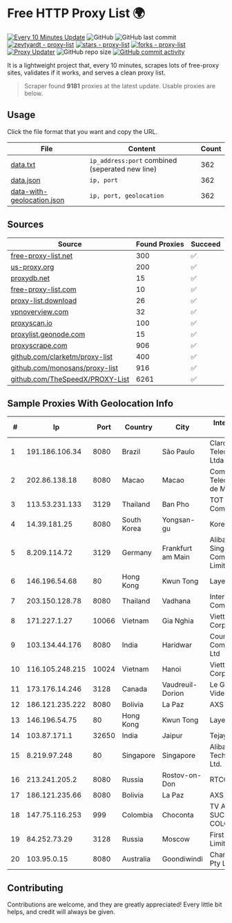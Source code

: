 
# Free HTTP Proxy List 🌍

[![Every 10 Minutes Update](https://github.com/mertguvencli/http-proxy-list/actions/workflows/main.yml/badge.svg?branch=main)](https://github.com/mertguvencli/http-proxy-list/actions/workflows/main.yml)
![GitHub](https://img.shields.io/github/license/mertguvencli/http-proxy-list)
![GitHub last commit](https://img.shields.io/github/last-commit/mertguvencli/http-proxy-list)
[![zevtyardt - proxy-list](https://img.shields.io/static/v1?label=zevtyardt&message=proxy-list&color=blue&logo=github)](https://github.com/zevtyardt/proxy-list "Go to GitHub repo")
[![stars - proxy-list](https://img.shields.io/github/stars/zevtyardt/proxy-list?style=social)](https://github.com/zevtyardt/proxy-list)
[![forks - proxy-list](https://img.shields.io/github/forks/zevtyardt/proxy-list?style=social)](https://github.com/zevtyardt/proxy-list)
[![Proxy Updater](https://github.com/zevtyardt/proxy-list/workflows/Proxy%20Updater/badge.svg)](https://github.com/zevtyardt/proxy-list/actions?query=workflow:"Proxy+Updater")
![GitHub repo size](https://img.shields.io/github/repo-size/zevtyardt/proxy-list)
[![GitHub commit activity](https://img.shields.io/github/commit-activity/m/zevtyardt/proxy-list?logo=commits)](https://github.com/zevtyardt/proxy-list/commits/main)

It is a lightweight project that, every 10 minutes, scrapes lots of free-proxy sites, validates if it works, and serves a clean proxy list.

> Scraper found **9181** proxies at the latest update. Usable proxies are below.

## Usage

Click the file format that you want and copy the URL.

|File|Content|Count|
|----|-------|-----|
|[data.txt](https://raw.githubusercontent.com/mertguvencli/http-proxy-list/main/proxy-list/data.txt)|`ip_address:port` combined (seperated new line)|362|
|[data.json](https://raw.githubusercontent.com/mertguvencli/http-proxy-list/main/proxy-list/data.json)|`ip, port`|362|
|[data-with-geolocation.json](https://raw.githubusercontent.com/mertguvencli/http-proxy-list/main/proxy-list/data-with-geolocation.json)|`ip, port, geolocation`|362|

## Sources

|Source|Found Proxies|Succeed|
|------|-------------|-------|
|[free-proxy-list.net](https://free-proxy-list.net)|300|✅|
|[us-proxy.org](https://www.us-proxy.org)|200|✅|
|[proxydb.net](http://proxydb.net)|15|✅|
|[free-proxy-list.com](https://free-proxy-list.com/?page=&port=&type%5B%5D=http&type%5B%5D=https&up_time=0&search=Search)|10|✅|
|[proxy-list.download](https://www.proxy-list.download/HTTP)|26|✅|
|[vpnoverview.com](https://vpnoverview.com/privacy/anonymous-browsing/free-proxy-servers)|32|✅|
|[proxyscan.io](https://www.proxyscan.io)|100|✅|
|[proxylist.geonode.com](https://proxylist.geonode.com/api/proxy-list?limit=300&page=1&sort_by=lastChecked&sort_type=desc&protocols=http,https)|15|✅|
|[proxyscrape.com](https://api.proxyscrape.com/v2/?request=displayproxies&protocol=http&timeout=10000&country=all&ssl=all&anonymity=all)|906|✅|
|[github.com/clarketm/proxy-list](https://raw.githubusercontent.com/clarketm/proxy-list/master/proxy-list-raw.txt)|400|✅|
|[github.com/monosans/proxy-list](https://raw.githubusercontent.com/monosans/proxy-list/main/proxies/http.txt)|916|✅|
|[github.com/TheSpeedX/PROXY-List](https://raw.githubusercontent.com/TheSpeedX/PROXY-List/master/http.txt)|6261|✅|


## Sample Proxies With Geolocation Info

|#|Ip|Port|Country|City|Internet Service Provider|
|-|--|----|-------|----|-------------------------|
|1|191.186.106.34|8080|Brazil|São Paulo|Claro NXT Telecomunicacoes Ltda|
|2|202.86.138.18|8080|Macao|Macao|Companhia de Telecomunicacoes de Macau|
|3|113.53.231.133|3129|Thailand|Ban Pho|TOT Public Company Limited|
|4|14.39.181.25|8080|South Korea|Yongsan-gu|Korea Telecom|
|5|8.209.114.72|3129|Germany|Frankfurt am Main|Alibaba.com Singapore E-Commerce Private Limited|
|6|146.196.54.68|80|Hong Kong|Kwun Tong|Layerstack Limited|
|7|203.150.128.78|8080|Thailand|Vadhana|Internet Thailand Company Ltd|
|8|171.227.1.27|10066|Vietnam|Gia Nghia|Viettel Corporation|
|9|103.134.44.176|8080|India|Haridwar|Countrylink Communiction Pvt Ltd|
|10|116.105.248.215|10024|Vietnam|Hanoi|Viettel Corporation|
|11|173.176.14.246|3128|Canada|Vaudreuil-Dorion|Le Groupe Videotron Ltee|
|12|186.121.235.222|8080|Bolivia|La Paz|AXS Bolivia S. A.|
|13|146.196.54.75|80|Hong Kong|Kwun Tong|Layerstack Limited|
|14|103.87.171.1|32650|India|Jaipur|Tejays|
|15|8.219.97.248|80|Singapore|Singapore|Alibaba (US) Technology Co., Ltd.|
|16|213.241.205.2|8080|Russia|Rostov-on-Don|RTCOMM-YUG|
|17|186.121.235.66|8080|Bolivia|La Paz|AXS Bolivia S. A.|
|18|147.75.116.253|999|Colombia|Choconta|TV AZTECA SUCURSAL COLOMBIA|
|19|84.252.73.29|3128|Russia|Moscow|First Server Limited|
|20|103.95.0.15|8080|Australia|Goondiwindi|Channel Wireless Pty Ltd|



## Contributing

Contributions are welcome, and they are greatly appreciated! Every
little bit helps, and credit will always be given.

